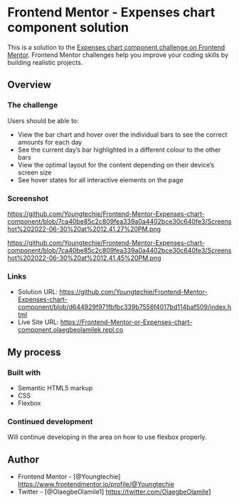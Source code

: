 # Frontend Mentor - Expenses chart component solution

This is a solution to the [Expenses chart component challenge on Frontend Mentor](https://www.frontendmentor.io/challenges/expenses-chart-component-e7yJBUdjwt). Frontend Mentor challenges help you improve your coding skills by building realistic projects. 

## Overview

### The challenge

Users should be able to:

- View the bar chart and hover over the individual bars to see the correct amounts for each day
- See the current day’s bar highlighted in a different colour to the other bars
- View the optimal layout for the content depending on their device’s screen size
- See hover states for all interactive elements on the page

### Screenshot

https://github.com/Youngtechie/Frontend-Mentor-Expenses-chart-component/blob/7ca40be85c2c809fea339a0a4402bce30c640fe3/Screenshot%202022-06-30%20at%2012.41.27%20PM.png

https://github.com/Youngtechie/Frontend-Mentor-Expenses-chart-component/blob/7ca40be85c2c809fea339a0a4402bce30c640fe3/Screenshot%202022-06-30%20at%2012.41.45%20PM.png



### Links

- Solution URL: https://github.com/Youngtechie/Frontend-Mentor-Expenses-chart-component/blob/d644929f971fbfbc339b7556f4017bd114baf509/index.html
- Live Site URL: https://Frontend-Mentor-or-Expenses-chart-component.olaegbeolamilek.repl.co



## My process

### Built with

- Semantic HTML5 markup
- CSS
- Flexbox

### Continued development

Will continue developing in the area on how to use flexbox properly.



## Author

- Frontend Mentor - [@Youngtechie] https://www.frontendmentor.io/profile/@Youngtechie
- Twitter - [@OlaegbeOlamile1] https://twitter.com/OlaegbeOlamile1